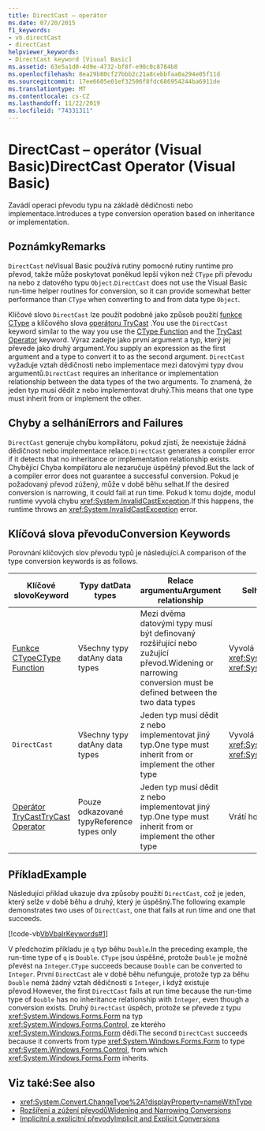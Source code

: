 ```yaml
---
title: DirectCast – operátor
ms.date: 07/20/2015
f1_keywords:
- vb.directCast
- directCast
helpviewer_keywords:
- DirectCast keyword [Visual Basic]
ms.assetid: 63e5a1d0-4d9e-4732-bf8f-e90c0c8784b8
ms.openlocfilehash: 8ea29b80cf27bbb2c21a8cebbfaa0a294e05f11d
ms.sourcegitcommit: 17ee6605e01ef32506f8fdc686954244ba6911de
ms.translationtype: MT
ms.contentlocale: cs-CZ
ms.lasthandoff: 11/22/2019
ms.locfileid: "74331311"
---
```

# <a name="directcast-operator-visual-basic"></a><span data-ttu-id="3d9d1-102">DirectCast – operátor (Visual Basic)</span><span class="sxs-lookup"><span data-stu-id="3d9d1-102">DirectCast Operator (Visual Basic)</span></span>
<span data-ttu-id="3d9d1-103">Zavádí operaci převodu typu na základě dědičnosti nebo implementace.</span><span class="sxs-lookup"><span data-stu-id="3d9d1-103">Introduces a type conversion operation based on inheritance or implementation.</span></span>  
  
## <a name="remarks"></a><span data-ttu-id="3d9d1-104">Poznámky</span><span class="sxs-lookup"><span data-stu-id="3d9d1-104">Remarks</span></span>  
 <span data-ttu-id="3d9d1-105">`DirectCast` neVisual Basic používá rutiny pomocné rutiny runtime pro převod, takže může poskytovat poněkud lepší výkon než `CType` při převodu na nebo z datového typu `Object`.</span><span class="sxs-lookup"><span data-stu-id="3d9d1-105">`DirectCast` does not use the Visual Basic run-time helper routines for conversion, so it can provide somewhat better performance than `CType` when converting to and from data type `Object`.</span></span>  
  
 <span data-ttu-id="3d9d1-106">Klíčové slovo `DirectCast` lze použít podobně jako způsob použití [funkce CType](../../../visual-basic/language-reference/functions/ctype-function.md) a klíčového slova [operátoru TryCast](../../../visual-basic/language-reference/operators/trycast-operator.md) .</span><span class="sxs-lookup"><span data-stu-id="3d9d1-106">You use the `DirectCast` keyword similar to the way you use the [CType Function](../../../visual-basic/language-reference/functions/ctype-function.md) and the [TryCast Operator](../../../visual-basic/language-reference/operators/trycast-operator.md) keyword.</span></span> <span data-ttu-id="3d9d1-107">Výraz zadejte jako první argument a typ, který jej převede jako druhý argument.</span><span class="sxs-lookup"><span data-stu-id="3d9d1-107">You supply an expression as the first argument and a type to convert it to as the second argument.</span></span> <span data-ttu-id="3d9d1-108">`DirectCast` vyžaduje vztah dědičnosti nebo implementace mezi datovými typy dvou argumentů.</span><span class="sxs-lookup"><span data-stu-id="3d9d1-108">`DirectCast` requires an inheritance or implementation relationship between the data types of the two arguments.</span></span> <span data-ttu-id="3d9d1-109">To znamená, že jeden typ musí dědit z nebo implementovat druhý.</span><span class="sxs-lookup"><span data-stu-id="3d9d1-109">This means that one type must inherit from or implement the other.</span></span>  
  
## <a name="errors-and-failures"></a><span data-ttu-id="3d9d1-110">Chyby a selhání</span><span class="sxs-lookup"><span data-stu-id="3d9d1-110">Errors and Failures</span></span>  
 <span data-ttu-id="3d9d1-111">`DirectCast` generuje chybu kompilátoru, pokud zjistí, že neexistuje žádná dědičnost nebo implementace relace.</span><span class="sxs-lookup"><span data-stu-id="3d9d1-111">`DirectCast` generates a compiler error if it detects that no inheritance or implementation relationship exists.</span></span> <span data-ttu-id="3d9d1-112">Chybějící Chyba kompilátoru ale nezaručuje úspěšný převod.</span><span class="sxs-lookup"><span data-stu-id="3d9d1-112">But the lack of a compiler error does not guarantee a successful conversion.</span></span> <span data-ttu-id="3d9d1-113">Pokud je požadovaný převod zúžený, může v době běhu selhat.</span><span class="sxs-lookup"><span data-stu-id="3d9d1-113">If the desired conversion is narrowing, it could fail at run time.</span></span> <span data-ttu-id="3d9d1-114">Pokud k tomu dojde, modul runtime vyvolá chybu <xref:System.InvalidCastException>.</span><span class="sxs-lookup"><span data-stu-id="3d9d1-114">If this happens, the runtime throws an <xref:System.InvalidCastException> error.</span></span>  
  
## <a name="conversion-keywords"></a><span data-ttu-id="3d9d1-115">Klíčová slova převodu</span><span class="sxs-lookup"><span data-stu-id="3d9d1-115">Conversion Keywords</span></span>  
 <span data-ttu-id="3d9d1-116">Porovnání klíčových slov převodu typů je následující.</span><span class="sxs-lookup"><span data-stu-id="3d9d1-116">A comparison of the type conversion keywords is as follows.</span></span>  
  
|<span data-ttu-id="3d9d1-117">Klíčové slovo</span><span class="sxs-lookup"><span data-stu-id="3d9d1-117">Keyword</span></span>|<span data-ttu-id="3d9d1-118">Typy dat</span><span class="sxs-lookup"><span data-stu-id="3d9d1-118">Data types</span></span>|<span data-ttu-id="3d9d1-119">Relace argumentu</span><span class="sxs-lookup"><span data-stu-id="3d9d1-119">Argument relationship</span></span>|<span data-ttu-id="3d9d1-120">Selhání za běhu</span><span class="sxs-lookup"><span data-stu-id="3d9d1-120">Run-time failure</span></span>|  
|---|---|---|---|  
|[<span data-ttu-id="3d9d1-121">Funkce CType</span><span class="sxs-lookup"><span data-stu-id="3d9d1-121">CType Function</span></span>](../../../visual-basic/language-reference/functions/ctype-function.md)|<span data-ttu-id="3d9d1-122">Všechny typy dat</span><span class="sxs-lookup"><span data-stu-id="3d9d1-122">Any data types</span></span>|<span data-ttu-id="3d9d1-123">Mezi dvěma datovými typy musí být definovaný rozšiřující nebo zužující převod.</span><span class="sxs-lookup"><span data-stu-id="3d9d1-123">Widening or narrowing conversion must be defined between the two data types</span></span>|<span data-ttu-id="3d9d1-124">Vyvolá <xref:System.InvalidCastException></span><span class="sxs-lookup"><span data-stu-id="3d9d1-124">Throws <xref:System.InvalidCastException></span></span>|  
|`DirectCast`|<span data-ttu-id="3d9d1-125">Všechny typy dat</span><span class="sxs-lookup"><span data-stu-id="3d9d1-125">Any data types</span></span>|<span data-ttu-id="3d9d1-126">Jeden typ musí dědit z nebo implementovat jiný typ.</span><span class="sxs-lookup"><span data-stu-id="3d9d1-126">One type must inherit from or implement the other type</span></span>|<span data-ttu-id="3d9d1-127">Vyvolá <xref:System.InvalidCastException></span><span class="sxs-lookup"><span data-stu-id="3d9d1-127">Throws <xref:System.InvalidCastException></span></span>|  
|[<span data-ttu-id="3d9d1-128">Operátor TryCast</span><span class="sxs-lookup"><span data-stu-id="3d9d1-128">TryCast Operator</span></span>](../../../visual-basic/language-reference/operators/trycast-operator.md)|<span data-ttu-id="3d9d1-129">Pouze odkazované typy</span><span class="sxs-lookup"><span data-stu-id="3d9d1-129">Reference types only</span></span>|<span data-ttu-id="3d9d1-130">Jeden typ musí dědit z nebo implementovat jiný typ.</span><span class="sxs-lookup"><span data-stu-id="3d9d1-130">One type must inherit from or implement the other type</span></span>|<span data-ttu-id="3d9d1-131">Vrátí hodnotu [Nothing](../../../visual-basic/language-reference/nothing.md) .</span><span class="sxs-lookup"><span data-stu-id="3d9d1-131">Returns [Nothing](../../../visual-basic/language-reference/nothing.md)</span></span>|  
  
## <a name="example"></a><span data-ttu-id="3d9d1-132">Příklad</span><span class="sxs-lookup"><span data-stu-id="3d9d1-132">Example</span></span>  
 <span data-ttu-id="3d9d1-133">Následující příklad ukazuje dva způsoby použití `DirectCast`, což je jeden, který selže v době běhu a druhý, který je úspěšný.</span><span class="sxs-lookup"><span data-stu-id="3d9d1-133">The following example demonstrates two uses of `DirectCast`, one that fails at run time and one that succeeds.</span></span>  
  
 [!code-vb[VbVbalrKeywords#1](~/samples/snippets/visualbasic/VS_Snippets_VBCSharp/VbVbalrKeywords/VB/Class1.vb#1)]  
  
 <span data-ttu-id="3d9d1-134">V předchozím příkladu je `q` typ běhu `Double`.</span><span class="sxs-lookup"><span data-stu-id="3d9d1-134">In the preceding example, the run-time type of `q` is `Double`.</span></span> <span data-ttu-id="3d9d1-135">`CType` jsou úspěšné, protože `Double` je možné převést na `Integer`.</span><span class="sxs-lookup"><span data-stu-id="3d9d1-135">`CType` succeeds because `Double` can be converted to `Integer`.</span></span> <span data-ttu-id="3d9d1-136">První `DirectCast` ale v době běhu nefunguje, protože typ za běhu `Double` nemá žádný vztah dědičnosti s `Integer`, i když existuje převod.</span><span class="sxs-lookup"><span data-stu-id="3d9d1-136">However, the first `DirectCast` fails at run time because the run-time type of `Double` has no inheritance relationship with `Integer`, even though a conversion exists.</span></span> <span data-ttu-id="3d9d1-137">Druhý `DirectCast` úspěch, protože se převede z typu <xref:System.Windows.Forms.Form> na typ <xref:System.Windows.Forms.Control>, ze kterého <xref:System.Windows.Forms.Form> dědí.</span><span class="sxs-lookup"><span data-stu-id="3d9d1-137">The second `DirectCast` succeeds because it converts from type <xref:System.Windows.Forms.Form> to type <xref:System.Windows.Forms.Control>, from which <xref:System.Windows.Forms.Form> inherits.</span></span>  
  
## <a name="see-also"></a><span data-ttu-id="3d9d1-138">Viz také:</span><span class="sxs-lookup"><span data-stu-id="3d9d1-138">See also</span></span>

- <xref:System.Convert.ChangeType%2A?displayProperty=nameWithType>
- [<span data-ttu-id="3d9d1-139">Rozšíření a zúžení převodů</span><span class="sxs-lookup"><span data-stu-id="3d9d1-139">Widening and Narrowing Conversions</span></span>](../../../visual-basic/programming-guide/language-features/data-types/widening-and-narrowing-conversions.md)
- [<span data-ttu-id="3d9d1-140">Implicitní a explicitní převody</span><span class="sxs-lookup"><span data-stu-id="3d9d1-140">Implicit and Explicit Conversions</span></span>](../../../visual-basic/programming-guide/language-features/data-types/implicit-and-explicit-conversions.md)
